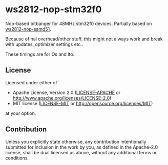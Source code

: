 # ws2812-nop-stm32f0
Nop-based bitbanger for 48MHz stm32f0 devices. 
Partially based on [ws2812-nop-samd51](https://github.com/smart-leds-rs/ws2812-nop-samd51).

Because of hal overhead/other stuff, this might not always work and break with
updates, optimizer settings etc..

These timings are for Os and lto.

## License

Licensed under either of

- Apache License, Version 2.0 ([LICENSE-APACHE](LICENSE-APACHE) or http://www.apache.org/licenses/LICENSE-2.0)
- MIT license ([LICENSE-MIT](LICENSE-MIT) or http://opensource.org/licenses/MIT)

at your option.

## Contribution

Unless you explicitly state otherwise, any contribution intentionally submitted
for inclusion in the work by you, as defined in the Apache-2.0 license, shall be
dual licensed as above, without any additional terms or conditions.

